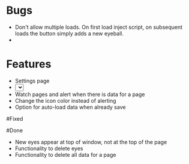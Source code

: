 # Bugs
* Don't allow multiple loads. On first load inject script, on subsequent loads the button simply adds a new eyeball.
* 

# Features
* Settings page
 * <select> to review all saved pages, quick delete information
* Watch pages and alert when there is data for a page
 * Change the icon color instead of alerting
* Option for auto-load data when already save

#Fixed

#Done
* New eyes appear at top of window, not at the top of the page
* Functionality to delete eyes
* Functionality to delete all data for a page
